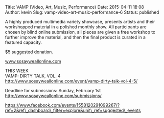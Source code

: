 Title: VAMP (Video, Art, Music, Performance)
Date: 2015-04-11 18:08
Author: kevin
Slug: vamp-video-art-music-performance-6
Status: published

A highly produced multimedia variety showcase, presents artists and their workshopped material in a polished monthly show. All participants are chosen by blind online submission, all pieces are given a free workshop to further improve the material, and then the final product is curated in a featured capacity.

\$5 suggested donation.

www.sosayweallonline.com

THIS WEEK  
VAMP: DIRTY TALK, VOL. 4  
http://www.sosayweallonline.com/event/vamp-dirty-talk-vol-4-5/

Deadline for submissions: Sunday, February 1st  
http://www.sosayweallonline.com/submissions/

https://www.facebook.com/events/1558120291099267/?ref=2&ref\_dashboard\_filter=explore&unit\_ref=suggested\_events
